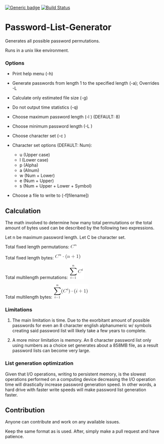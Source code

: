 [![Generic badge](https://img.shields.io/badge/development%20status-in%20development-red.svg "Development Status")](https://shields.io/)
[![Build Status](https://travis-ci.org/ElliottSobek/Password-List-Generator.svg?branch=master)](https://travis-ci.org/ElliottSobek/Password-List-Generator)

# Password-List-Generator

Generates all possible password permutations.

Runs in a unix like environment.

### Options

* Print help menu (-h)
* Generate passwords from length 1 to the specified length (-a); Overrides -L
* Calculate only estimated file size (-g)
* Do not output time statistics (-q)
* Choose maximum password length (-l <unsigned int>) (DEFAULT: 8)
* Choose minimum password length (-L <unsigned int>)
* Choose character set (-c <choice>)
* Character set options (DEFAULT: Num):
	* u (Upper case)
	* l (Lower case)
	* p (Alpha)
	* a (Alnum)
	* w (Num + Lower)
	* e (Num + Upper)
	* s (Num + Upper + Lower + Symbol)

* Choose a file to write to (-f[filename])

## Calculation

The math involved to determine how many total permutations or the total amount
of bytes used can be described by the following two expressions.

Let n be maximum password length.
Let C be character set.

Total fixed length permutations: ![alt text](images/TotalFixedLengthPermutations.png "Total fixed length permutations")

Total fixed length bytes: ![alt text](images/TotalFixedLengthBytes.png "Total fixed length bytes")

Total multilength permutations: ![alt text](images/TotalMultilengthPermutations.png "Total multilength permutations")

Total multilength bytes: ![alt text](images/TotalMultilengthBytes.png "Total multilength bytes")

### Limitations

1. The main limitation is time. Due to the exorbitant amount of possible passwords
for even an 8 character english alphanumeric w/ symbols creating said password
list will likely take a few years to complete.

2. A  more minor limitation is memory. An 8 character password list only using
numbers as a choice set generates about a 858MB file, as a result password
lists can become very large.

### List generation optimization

Given that I/O operations, writing to persistent memory, is the slowest
operations performed on a computing device decreasing the I/O operation time
will drastically increase password generation speed. In other words, a hard
drive with faster write speeds will make password list generation faster.

## Contribution

Anyone can contribute and work on any available issues.

Keep the same format as is used. After, simply make a pull request and have
patience.
